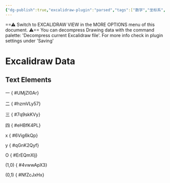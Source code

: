 ```yaml
---
{"dg-publish":true,"excalidraw-plugin":"parsed","tags":["数学","坐标系","象限"],"permalink":"///","dgPassFrontmatter":true}
---
```


==⚠  Switch to EXCALIDRAW VIEW in the MORE OPTIONS menu of this document. ⚠== You can decompress Drawing data with the command palette: 'Decompress current Excalidraw file'. For more info check in plugin settings under 'Saving'


# Excalidraw Data

## Text Elements
一
{ #UMjZI0Ar}


二
{ #hzmVLy57}


三
{ #7q9skKVy}


四
{ #eHBfK4PL}


x
{ #6Vig6kQp}


y
{ #qGnK2Qyf}


O
{ #ErEQmXlj}


(1,0)
{ #4vwwApX3}


(0,1)
{ #NfZcJxHx}


